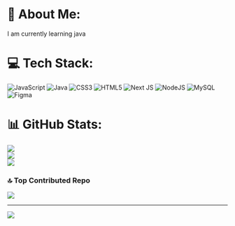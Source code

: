 # 💫 About Me:
I am currently learning java


# 💻 Tech Stack:
![JavaScript](https://img.shields.io/badge/javascript-%23323330.svg?style=plastic&logo=javascript&logoColor=%23F7DF1E) ![Java](https://img.shields.io/badge/java-%23ED8B00.svg?style=plastic&logo=openjdk&logoColor=white) ![CSS3](https://img.shields.io/badge/css3-%231572B6.svg?style=plastic&logo=css3&logoColor=white) ![HTML5](https://img.shields.io/badge/html5-%23E34F26.svg?style=plastic&logo=html5&logoColor=white) ![Next JS](https://img.shields.io/badge/Next-black?style=plastic&logo=next.js&logoColor=white) ![NodeJS](https://img.shields.io/badge/node.js-6DA55F?style=plastic&logo=node.js&logoColor=white) ![MySQL](https://img.shields.io/badge/mysql-4479A1.svg?style=plastic&logo=mysql&logoColor=white) ![Figma](https://img.shields.io/badge/figma-%23F24E1E.svg?style=plastic&logo=figma&logoColor=white)
# 📊 GitHub Stats:
![](https://github-readme-stats.vercel.app/api?username=Shiv90154&theme=dark&hide_border=false&include_all_commits=true&count_private=true)<br/>
![](https://github-readme-streak-stats.herokuapp.com/?user=Shiv90154&theme=dark&hide_border=false)<br/>
![](https://github-readme-stats.vercel.app/api/top-langs/?username=Shiv90154&theme=dark&hide_border=false&include_all_commits=true&count_private=true&layout=compact)

### 🔝 Top Contributed Repo
![](https://github-contributor-stats.vercel.app/api?username=Shiv90154&limit=5&theme=dark&combine_all_yearly_contributions=true)

---
[![](https://visitcount.itsvg.in/api?id=Shiv90154&icon=0&color=0)](https://visitcount.itsvg.in)

<!-- Proudly created with GPRM ( https://gprm.itsvg.in ) -->
